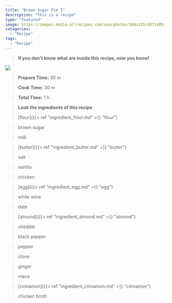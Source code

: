 ```yaml
---
title: "Brown Sugar Pie I"
description: "This is a recipe"
type: "featured"
image: https://images.media-allrecipes.com/userphotos/560x315/4571409.jpg
categories: 
  - "Recipe"
tags: 
  - "Recipe"
---
```



>**If you don't know what are inside this recipe, now you know!**

![](../images/Recipes-Banner.jpg)
> **Prepare Time:** 30 m


> **Cook Time:** 30 m


> **Total Time:** 1 h

> **Look the ingredients of this recipe**

> [flour]({{< ref "ingredient_flour.md" >}} "flour")

> brown sugar

> milk

> [butter]({{< ref "ingredient_butter.md" >}} "butter")

> salt

> vanilla

> chicken

> [egg]({{< ref "ingredient_egg.md" >}} "egg")

> white wine

> date

> [almond]({{< ref "ingredient_almond.md" >}} "almond")

> cheddar

> black pepper

> pepper

> clove

> ginger

> mace

> [cinnamon]({{< ref "ingredient_cinnamon.md" >}} "cinnamon")

> chicken broth

